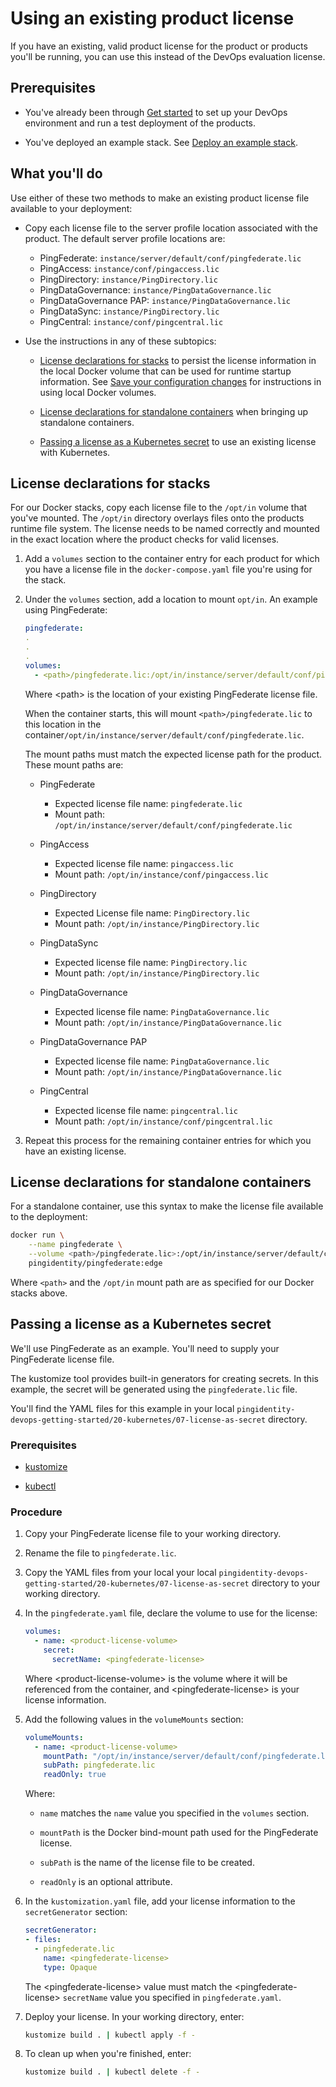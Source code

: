 # Using an existing product license

If you have an existing, valid product license for the product or products you'll be running, you can use this instead of the DevOps evaluation license.

## Prerequisites

* You've already been through [Get started](getStarted.md) to set up your DevOps environment and run a test deployment of the products.

* You've deployed an example stack. See [Deploy an example stack](getStartedWithGitRepo.md).

## What you'll do

Use either of these two methods to make an existing product license file available to your deployment:

* Copy each license file to the server profile location associated with the product. The default server profile locations are:
  - PingFederate: `instance/server/default/conf/pingfederate.lic`
  - PingAccess: `instance/conf/pingaccess.lic`
  - PingDirectory: `instance/PingDirectory.lic`
  - PingDataGovernance: `instance/PingDataGovernance.lic`
  - PingDataGovernance PAP: `instance/PingDataGovernance.lic`
  - PingDataSync: `instance/PingDirectory.lic`
  - PingCentral: `instance/conf/pingcentral.lic`

* Use the instructions in any of these subtopics:

  - [License declarations for stacks](#license-declarations-for-stacks) to persist the license information in the local Docker volume that can be used for runtime startup information. See [Save your configuration changes](saveConfigs.md) for instructions in using local Docker volumes.

  - [License declarations for standalone containers](#license-declarations-for-standalone-containers) when bringing up standalone containers.

  - [Passing a license as a Kubernetes secret](#passing-a-license-as-a-kubernetes-secret) to use an existing license with Kubernetes.

## License declarations for stacks

For our Docker stacks, copy each license file to the `/opt/in` volume that you've mounted. The `/opt/in` directory overlays files onto the products runtime file system. The license needs to be named correctly and mounted in the exact location where the product checks for valid licenses.

 1. Add a `volumes` section to the container entry for each product for which you have a license file in the `docker-compose.yaml` file you're using for the stack.

 2. Under the `volumes` section, add a location to mount `opt/in`. An example using PingFederate:

    ```yaml
    pingfederate:
    .
    .
    .
    volumes:
      - <path>/pingfederate.lic:/opt/in/instance/server/default/conf/pingfederate.lic
    ```

    Where &lt;path&gt; is the location of your existing PingFederate license file.

    When the container starts, this will mount `<path>/pingfederate.lic` to this location in the container`/opt/in/instance/server/default/conf/pingfederate.lic`.

    The mount paths must match the expected license path for the product. These mount paths are:

    * PingFederate
      - Expected license file name: `pingfederate.lic`
      - Mount path: `/opt/in/instance/server/default/conf/pingfederate.lic`

    * PingAccess
      - Expected license file name: `pingaccess.lic`
      - Mount path: `/opt/in/instance/conf/pingaccess.lic`

    * PingDirectory
      - Expected License file name: `PingDirectory.lic`
      - Mount path: `/opt/in/instance/PingDirectory.lic`

    * PingDataSync
      - Expected license file name: `PingDirectory.lic`
      - Mount path: `/opt/in/instance/PingDirectory.lic`

    * PingDataGovernance
      - Expected license file name: `PingDataGovernance.lic`
      - Mount path: `/opt/in/instance/PingDataGovernance.lic`

    * PingDataGovernance PAP
      - Expected license file name: `PingDataGovernance.lic`
      - Mount path: `/opt/in/instance/PingDataGovernance.lic`

    * PingCentral
      - Expected license file name: `pingcentral.lic`
      - Mount path: `/opt/in/instance/conf/pingcentral.lic`

 3. Repeat this process for the remaining container entries for which you have an existing license.

## License declarations for standalone containers

For a standalone container, use this syntax to make the license file available to the deployment:

   ```bash
   docker run \
       --name pingfederate \
       --volume <path>/pingfederate.lic>:/opt/in/instance/server/default/conf/pingfederate.lic
       pingidentity/pingfederate:edge
   ```

   Where `<path>` and the `/opt/in` mount path are as specified for our Docker stacks above.

## Passing a license as a Kubernetes secret

We'll use PingFederate as an example. You'll need to supply your PingFederate license file.

The kustomize tool provides built-in generators for creating secrets. In this example, the secret will be generated using the `pingfederate.lic` file.

You'll find the YAML files for this example in your local `pingidentity-devops-getting-started/20-kubernetes/07-license-as-secret` directory.

### Prerequisites

* [kustomize](https://kustomize.io/)

* [kubectl](https://kubernetes.io/docs/tasks/tools/install-kubectl/)

### Procedure

1. Copy your PingFederate license file to your working directory.

2. Rename the file to `pingfederate.lic`.

3. Copy the YAML files from your local your local `pingidentity-devops-getting-started/20-kubernetes/07-license-as-secret` directory to your working directory.

4. In the `pingfederate.yaml` file, declare the volume to use for the license:

   ```yaml
   volumes:
     - name: <product-license-volume>
       secret:
         secretName: <pingfederate-license>
   ```

   Where &lt;product-license-volume&gt; is the volume where it will be referenced from the container, and &lt;pingfederate-license&gt; is your license information.

5. Add the following values in the `volumeMounts` section:

   ```yaml
   volumeMounts:
     - name: <product-license-volume>
       mountPath: "/opt/in/instance/server/default/conf/pingfederate.lic"
       subPath: pingfederate.lic
       readOnly: true
   ```

   Where:

     * `name` matches the `name` value you specified in the `volumes` section.

     * `mountPath` is the Docker bind-mount path used for the PingFederate license.

     * `subPath` is the name of the license file to be created.

     * `readOnly` is an optional attribute.

6. In the `kustomization.yaml` file, add your license information to the `secretGenerator` section:

   ```yaml
   secretGenerator:
   - files:
     - pingfederate.lic
       name: <pingfederate-license>
       type: Opaque
   ```

   The \<pingfederate-license> value must match the \<pingfederate-license> `secretName` value you specified in `pingfederate.yaml`.

7. Deploy your license. In your working directory, enter:

   ```bash
   kustomize build . | kubectl apply -f -
   ```

8. To clean up when you're finished, enter:

   ```bash
   kustomize build . | kubectl delete -f -
   ```
